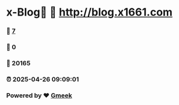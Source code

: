 # x-Blog🍃 :link: http://blog.x1661.com 
### :page_facing_up: [7](http://blog.x1661.com/tag.html) 
### :speech_balloon: 0 
### :hibiscus: 20165 
### :alarm_clock: 2025-04-26 09:09:01 
### Powered by :heart: [Gmeek](https://github.com/Meekdai/Gmeek)

